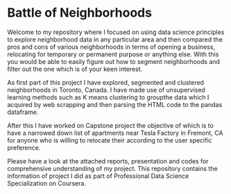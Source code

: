 # Battle of Neighborhoods 

Welcome to my repository where I focused on using data science principles to explore neighborhood data in any particular area and then compared the pros and cons of various neighborhoods in terms of opening a business, relocating for temporary or permanent purpose or anything else. With this you would be able to easily figure out how to segment neighborhoods and filter out the one which is of your keen interest.

As first part of this project I have explored, segmented and clustered neighborhoods in Toronto, Canada. I have made use of unsupervised learning methods such as K means clustering to groupthe data which I acquired by web scrapping and then parsing the HTML code to the pandas dataframe.

After this I have worked on Capstone project the objective of which is to have a narrowed down list of apartments near Tesla Factory in Fremont, CA for anyone who is willing to relocate their according to the user specific preference. 

Please have a look at the attached reports, presentation and codes for comprehensive understanding of my project.
This repository contains the information of project I did as part of Professional Data Science Specialization on Coursera.
